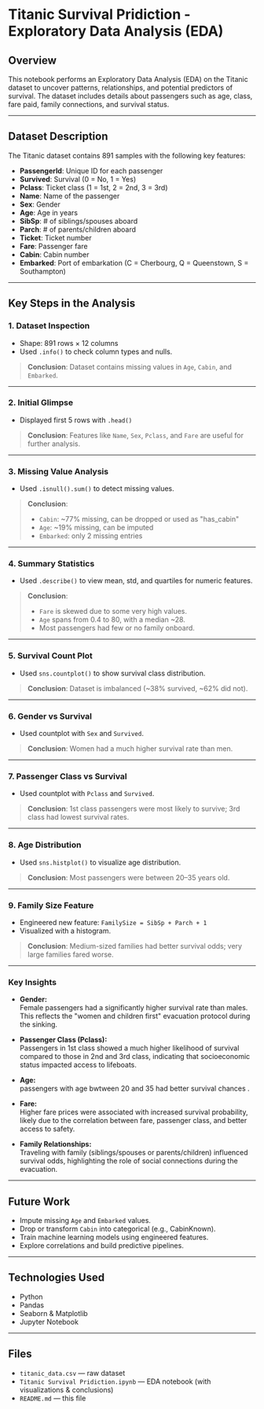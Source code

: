 # Titanic Survival Pridiction - Exploratory Data Analysis (EDA)

## Overview

This notebook performs an Exploratory Data Analysis (EDA) on the Titanic dataset to uncover patterns, relationships, and potential predictors of survival. The dataset includes details about passengers such as age, class, fare paid, family connections, and survival status.

---

## Dataset Description

The Titanic dataset contains 891 samples with the following key features:

- **PassengerId**: Unique ID for each passenger  
- **Survived**: Survival (0 = No, 1 = Yes)  
- **Pclass**: Ticket class (1 = 1st, 2 = 2nd, 3 = 3rd)  
- **Name**: Name of the passenger  
- **Sex**: Gender  
- **Age**: Age in years  
- **SibSp**: # of siblings/spouses aboard  
- **Parch**: # of parents/children aboard  
- **Ticket**: Ticket number  
- **Fare**: Passenger fare  
- **Cabin**: Cabin number  
- **Embarked**: Port of embarkation (C = Cherbourg, Q = Queenstown, S = Southampton)

---

## Key Steps in the Analysis

### 1. Dataset Inspection

- Shape: 891 rows × 12 columns  
- Used `.info()` to check column types and nulls.

> **Conclusion**: Dataset contains missing values in `Age`, `Cabin`, and `Embarked`.

---

### 2. Initial Glimpse

- Displayed first 5 rows with `.head()`

> **Conclusion**: Features like `Name`, `Sex`, `Pclass`, and `Fare` are useful for further analysis.

---

### 3. Missing Value Analysis

- Used `.isnull().sum()` to detect missing values.

> **Conclusion**:
> - `Cabin`: ~77% missing, can be dropped or used as "has_cabin"
> - `Age`: ~19% missing, can be imputed
> - `Embarked`: only 2 missing entries

---

### 4. Summary Statistics

- Used `.describe()` to view mean, std, and quartiles for numeric features.

> **Conclusion**:
> - `Fare` is skewed due to some very high values.
> - `Age` spans from 0.4 to 80, with a median ~28.
> - Most passengers had few or no family onboard.

---

### 5. Survival Count Plot

- Used `sns.countplot()` to show survival class distribution.

> **Conclusion**: Dataset is imbalanced (~38% survived, ~62% did not).

---

### 6. Gender vs Survival

- Used countplot with `Sex` and `Survived`.

> **Conclusion**: Women had a much higher survival rate than men.

---

### 7. Passenger Class vs Survival

- Used countplot with `Pclass` and `Survived`.

> **Conclusion**: 1st class passengers were most likely to survive; 3rd class had lowest survival rates.

---

### 8. Age Distribution

- Used `sns.histplot()` to visualize age distribution.

> **Conclusion**: Most passengers were between 20–35 years old.

---

### 9. Family Size Feature

- Engineered new feature: `FamilySize = SibSp + Parch + 1`
- Visualized with a histogram.

> **Conclusion**: Medium-sized families had better survival odds; very large families fared worse.

---

### Key Insights

- **Gender:**  
  Female passengers had a significantly higher survival rate than males. This reflects the "women and children first" evacuation protocol during the sinking.

- **Passenger Class (Pclass):**  
  Passengers in 1st class showed a much higher likelihood of survival compared to those in 2nd and 3rd class, indicating that socioeconomic status impacted access to lifeboats.

- **Age:**  
  passengers with age bwtween 20 and 35  had better survival chances .

- **Fare:**  
  Higher fare prices were associated with increased survival probability, likely due to the correlation between fare, passenger class, and better access to safety.

- **Family Relationships:**  
  Traveling with family (siblings/spouses or parents/children) influenced survival odds, highlighting the role of social connections during the evacuation.


---

## Future Work

- Impute missing `Age` and `Embarked` values.
- Drop or transform `Cabin` into categorical (e.g., CabinKnown).
- Train machine learning models using engineered features.
- Explore correlations and build predictive pipelines.

---

## Technologies Used

- Python
- Pandas
- Seaborn & Matplotlib
- Jupyter Notebook

---

##  Files

- `titanic_data.csv` — raw dataset  
- `Titanic Survival Pridiction.ipynb` — EDA notebook (with visualizations & conclusions)  
- `README.md` — this file

